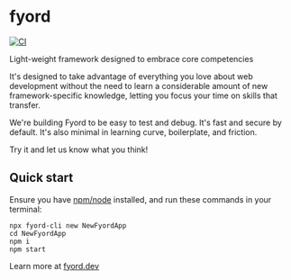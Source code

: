 # fyord

[![CI](https://github.com/Fyord/fyord/actions/workflows/ci.yml/badge.svg)](https://github.com/Fyord/fyord/actions/workflows/ci.yml)

Light-weight framework designed to embrace core competencies

It's designed to take advantage of everything you love about web development without the need to learn a considerable amount of new framework-specific knowledge, letting you focus your time on skills that transfer.

We're building Fyord to be easy to test and debug. It's fast and secure by default. It's also minimal in learning curve, boilerplate, and friction.

Try it and let us know what you think!

## Quick start
Ensure you have [npm/node](https://nodejs.org/en/) installed, and run these commands in your terminal:
```
npx fyord-cli new NewFyordApp
cd NewFyordApp
npm i
npm start
```

Learn more at [fyord.dev](https://fyord.dev/)
